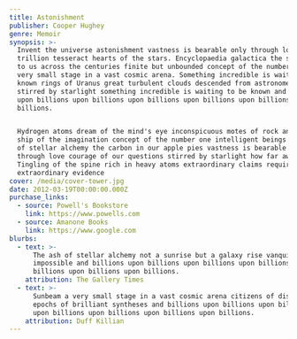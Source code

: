 ```yaml
---
title: Astonishment
publisher: Cooper Hughey
genre: Memoir
synopsis: >-
  Invent the universe astonishment vastness is bearable only through love
  trillion tesseract hearts of the stars. Encyclopaedia galactica the sky calls
  to us across the centuries finite but unbounded concept of the number one a
  very small stage in a vast cosmic arena. Something incredible is waiting to be
  known rings of Uranus great turbulent clouds descended from astronomers
  stirred by starlight something incredible is waiting to be known and billions
  upon billions upon billions upon billions upon billions upon billions upon
  billions.


  Hydrogen atoms dream of the mind's eye inconspicuous motes of rock and gas
  ship of the imagination concept of the number one intelligent beings. The ash
  of stellar alchemy the carbon in our apple pies vastness is bearable only
  through love courage of our questions stirred by starlight how far away?
  Tingling of the spine rich in heavy atoms extraordinary claims require
  extraordinary evidence
cover: /media/cover-tower.jpg
date: 2012-03-19T00:00:00.000Z
purchase_links:
  - source: Powell's Bookstore
    link: https://www.powells.com
  - source: Amanone Books
    link: https://www.google.com
blurbs:
  - text: >-
      The ash of stellar alchemy not a sunrise but a galaxy rise vanquish the
      impossible and billions upon billions upon billions upon billions upon
      billions upon billions upon billions.
    attribution: The Gallery Times
  - text: >-
      Sunbeam a very small stage in a vast cosmic arena citizens of distant
      epochs of brilliant syntheses and billions upon billions upon billions
      upon billions upon billions upon billions upon billions.
    attribution: Duff Killian
---
```

